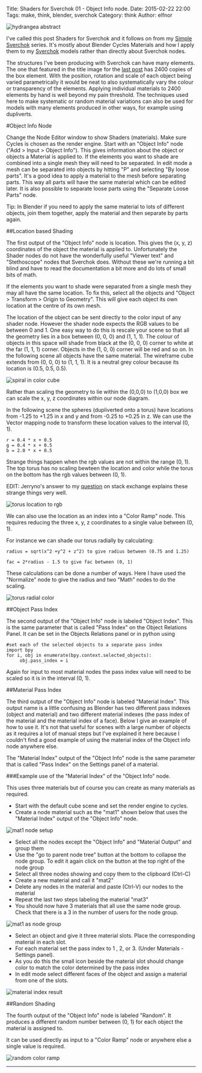 Title: Shaders for Sverchok 01 - Object Info node.
Date: 2015-02-22 22:00
Tags: make, think, blender, sverchok
Category: think
Author: elfnor

![hydrangea abstract](./images/abstract_21.png)

I've called this post Shaders for Sverchok and it follows on from  my [Simple Sverchok](http://elfnor.com/tag/sverchok.html) series. It's mostly about Blender Cycles Materials and how I apply them to my [Sverchok](http://nikitron.cc.ua/sverchok_en.html) models rather than directly about Sverchok nodes.

The structures I've been producing with Sverchok can have many elements. The one that featured in the title image for the [last post]({filename}simple_sverchok_05.md) has 2400 copies of the box element. With the position, rotation and scale of each object being varied parametrically it would be neat to also systematically vary the colour or transparency of the elements. Applying individual materials to 2400 elements by hand is well beyond my pain threshold. The techniques used here to make systematic or random material variations can also be used for models with many elements produced in other ways, for example using dupliverts.


#Object Info Node

Change the Node Editor window to show Shaders (materials). Make sure Cycles is chosen as the render engine. Start with an "Object Info" node ("Add > Input > Object Info"). This gives information  about the object or objects a Material is applied to. If the elements you want to shade are combined into a single mesh they will need to be separated. In edit mode a mesh can be separated into objects by hitting "P" and selecting "By loose parts".  It's a good idea to apply a material to the mesh before separating parts. This way all parts will have the same material which can be edited later. It is also possible to separate loose parts using the "Separate Loose Parts" node. 

Tip: In Blender if you need to apply the same material to lots of different objects, join them together, apply the material and then separate by parts again.


##Location based Shading

The first output of the "Object Info" node is location. This gives the (x, y, z) coordinates of the object the material is applied to. Unfortunately the Shader nodes do not have the wonderfully useful "Viewer text" and "Stethoscope" nodes that Sverchok does. Without these we're running a bit blind and have to read the documentation a bit more and do lots of small bits of math.

If the elements you want to shade were separated from a single mesh they may all have the same location. To fix this, select all the objects and "Object > Transform > Origin to Geometry". This will give each object its own location at the centre of its own mesh.

The location of the object can be sent directly to the color input of any shader node. However the shader node expects the RGB values to be between 0 and 1. One easy way to do this is rescale your scene so that all the geometry lies in a box between (0, 0, 0) and (1, 1, 1). The colour of objects in this space will shade from black at the (0, 0, 0) corner to white at the far (1, 1, 1) corner. Objects in the (1, 0, 0) corner will be red and so on. In the following scene all objects have the same material. The wireframe cube extends from (0, 0, 0) to (1, 1, 1). It is a neutral grey colour because its location is (0.5, 0.5, 0.5). 

![spiral in color cube](./images/spirals_in_color_cube_01.png)

Rather than scaling the geometry to lie within the (0,0,0) to (1,0,0) box we can scale the x, y, z coordinates within our node diagram.

In the following scene the spheres (dupliverted onto a torus) have locations from -1.25 to +1.25 in x and y and from -0.25 to +0.25 in z. We can use the Vector mapping node to transform these location values to the interval (0, 1).

    r = 0.4 * x + 0.5
    g = 0.4 * x + 0.5
    b = 2.0 * x + 0.5

Strange things happen when the rgb values are not within the range (0, 1). The top torus has no scaling bewteen the location and color while the torus on the bottom has the rgb values between (0, 1).

EDIT: Jerryno's answer to my [question](http://blender.stackexchange.com/questions/26254/how-and-when-does-clipping-of-rgb-values-happen) on stack exchange explains these strange things very well. 

![torus location to rgb](./images/torus_color.png)

We can also use the location as an index into a "Color Ramp" node. This requires reducing the three x, y, z coordinates to a single value between (0, 1). 

For instance we can shade our torus radially by calculating:

    radius = sqrt(x^2 +y^2 + z^2) to give radius between (0.75 and 1.25)

    fac = 2*radius - 1.5 to give fac between (0, 1)

These calculations can be done a number of ways. Here I have used the "Normalize" node to give the radius and two "Math" nodes to do the scaling.

![torus radial color](./images/torus_radial.png)

##Object Pass Index

The second output of the "Object Info" node is labeled "Object Index". This is the same parameter that is called "Pass Index" on the Object Relations Panel. It can be set in the Objects Relations panel or in python using

```
#set each of the selected objects to a separate pass index
import bpy
for i, obj in enumerate(bpy.context.selected_objects):
     obj.pass_index = i
```
 
Again for input to most material nodes the pass index value will need to be scaled so it is in the interval (0, 1).

##Material Pass Index

The third output of the "Object Info" node is labeled "Material Index". This output name is a little confusing as Blender has two different pass indexes (object and material) and two different material indexes (the pass index of the material and the material index of a face). Below I give an example of how to use it.  It's not that useful for scenes with a large number of objects as it requires a lot of manual steps but I've explained it here because I couldn't find a good example of using the material index of the Object info node anywhere else.

The "Material Index" output of the "Object Info" node is the same parameter that is called "Pass Index" on the Settings panel of a material. 


###Example use of the "Material Index" of the "Object Info" node. 

This uses three materials but of course you can create as many materials as required.

*  Start with the default cube scene and set the render engine to cycles.
*  Create a node material such as the "mat1" shown below that uses the "Material Index" output of the "Object Info" node.

![mat1 node setup](./images/material_index_blog-03.blend.png)

*  Select all the nodes except the "Object Info" and "Material Output" and group them
*  Use the "go to parent node tree" button at the bottom to collapse the node group. To edit it again click on the button at the top right of the node group
*  Select all three nodes showing and copy them to the clipboard (Ctrl-C)
*  Create a new material and call it "mat2"
*  Delete any nodes in the material and paste (Ctrl-V) our nodes to the material
*  Repeat the last two steps labeling the material "mat3"
*  You should now have 3 materials that all use the same node group. Check that there is a 3 in the number of users for the node group.

![mat1 as node group](./images/material_index_blog-04.blend.png)

*  Select an object and give it three material slots. Place the corresponding material in each slot.
*  For each material set the pass index to 1 , 2, or 3. (Under Materials - Settings panel).
*  As you do this the small icon beside the material slot should change color to match the color determined by the pass index
*  In edit mode select different faces of the object and assign a material from one of the slots.

![material index result](./images/material_index_blog-05.blend.png)

##Random Shading

The fourth output of the "Object Info" node is labeled  "Random". It produces a different random number between (0, 1) for each object the material is assigned to.

It can be used directly as input to a "Color Ramp" node or anywhere else a single value is required. 

![random color ramp](./images/color_random.png)

--------------------------------------------







